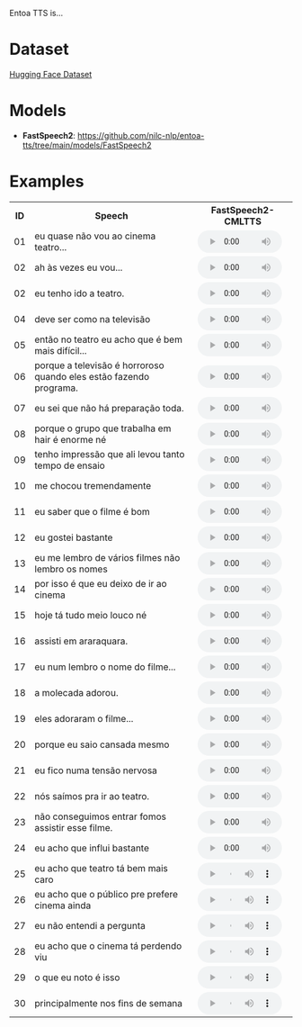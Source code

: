 Entoa TTS is...

# Dataset
[Hugging Face Dataset](https://huggingface.co/datasets/nilc-nlp/NURC-SP_ENTOA_TTS)

# Models
- **FastSpeech2**: https://github.com/nilc-nlp/entoa-tts/tree/main/models/FastSpeech2

# Examples
<table>
  <tr>
    <th>ID</th>
    <th>Speech</th>
    <th>FastSpeech2-CMLTTS</th>
  </tr>
  
<tr>  <td>01</td> <td>eu quase não vou ao cinema teatro...</td>    <td><audio controls preload style="width: 150px; height:40px;"><source src="{{ 'experiments/FastSpeech2/output/cmltts/speaker_25/eu quase não vou ao cinema teatro....wav'}}" type="audio/mpeg"></audio></td>   </tr>
<tr>  <td>02</td>  <td>ah às vezes eu vou... </td>    <td><audio controls preload style="width: 150px; height:40px;"><source src="{{ 'experiments/FastSpeech2/output/cmltts/speaker_25/ah às vezes eu vou... .wav'}}" type="audio/mpeg"></audio></td>   </tr>
<tr>  <td>02</td> <td>eu tenho ido a teatro.</td>    <td><audio controls preload style="width: 150px; height:40px;"><source src="{{ 'experiments/FastSpeech2/output/cmltts/speaker_25/eu tenho ido a teatro..wav'}}" type="audio/mpeg"></audio></td>   </tr>
<tr>  <td>04</td>  <td>deve ser como na televisão</td>    <td><audio controls preload style="width: 150px; height:40px;"><source src="{{ 'experiments/FastSpeech2/output/cmltts/speaker_25/deve ser como na televisão.wav'}}" type="audio/mpeg"></audio></td>   </tr>
<tr>  <td>05</td>  <td>então no teatro eu acho que é bem mais difícil...</td>    <td><audio controls preload style="width: 150px; height:40px;"><source src="{{ 'experiments/FastSpeech2/output/cmltts/speaker_25/então no teatro eu acho que é bem mais difícil....wav'}}" type="audio/mpeg"></audio></td>   </tr>
<tr>  <td>06</td> <td>porque a televisão é horroroso quando eles estão fazendo programa.</td>    <td><audio controls preload style="width: 150px; height:40px;"><source src="{{ 'experiments/FastSpeech2/output/cmltts/speaker_25/porque a televisão é horroroso quando eles estão fazendo programa..wav'}}" type="audio/mpeg"></audio></td>   </tr>
<tr>  <td>07</td> <td>eu sei que não há preparação toda.</td>    <td><audio controls preload style="width: 150px; height:40px;"><source src="{{ 'experiments/FastSpeech2/output/cmltts/speaker_25/eu sei que não há preparação toda..wav'}}" type="audio/mpeg"></audio></td>   </tr>
<tr>  <td>08</td> <td>porque o grupo que trabalha em hair é enorme né</td>    <td><audio controls preload style="width: 150px; height:40px;"><source src="{{ 'experiments/FastSpeech2/output/cmltts/speaker_25/porque o grupo que trabalha em hair é enorme né.wav'}}" type="audio/mpeg"></audio></td>   </tr>
<tr>  <td>09</td> <td>tenho impressão que ali levou tanto tempo de ensaio</td>    <td><audio controls preload style="width: 150px; height:40px;"><source src="{{ 'experiments/FastSpeech2/output/cmltts/speaker_25/tenho impressão que ali levou tanto tempo de ensaio.wav'}}" type="audio/mpeg"></audio></td>   </tr>
<tr>  <td>10</td> <td>me chocou tremendamente</td>    <td><audio controls preload style="width: 150px; height:40px;"><source src="{{ 'experiments/FastSpeech2/output/cmltts/speaker_25/me chocou tremendamente.wav'}}" type="audio/mpeg"></audio></td>   </tr>
<tr>  <td>11</td> <td>eu saber que o filme é bom</td>    <td><audio controls preload style="width: 150px; height:40px;"><source src="{{ 'experiments/FastSpeech2/output/cmltts/speaker_25/eu saber que o filme é bom.wav'}}" type="audio/mpeg"></audio></td>   </tr>
<tr>  <td>12</td> <td>eu gostei bastante</td>    <td><audio controls preload style="width: 150px; height:40px;"><source src="{{ 'experiments/FastSpeech2/output/cmltts/speaker_25/eu gostei bastante.wav'}}" type="audio/mpeg"></audio></td>   </tr>
<tr>  <td>13</td> <td>eu me lembro de vários filmes não lembro os nomes</td>    <td><audio controls preload style="width: 150px; height:40px;"><source src="{{ 'experiments/FastSpeech2/output/cmltts/speaker_25/eu me lembro de vários filmes não lembro os nomes.wav'}}" type="audio/mpeg"></audio></td>   </tr>
<tr>  <td>14</td> <td>por isso é que eu deixo de ir ao cinema</td>    <td><audio controls preload style="width: 150px; height:40px;"><source src="{{ 'experiments/FastSpeech2/output/cmltts/speaker_25/por isso é que eu deixo de ir ao cinema.wav'}}" type="audio/mpeg"></audio></td>   </tr>
<tr>  <td>15</td> <td>hoje tá tudo meio louco né</td>    <td><audio controls preload style="width: 150px; height:40px;"><source src="{{ 'experiments/FastSpeech2/output/cmltts/speaker_25/hoje tá tudo meio louco né.wav'}}" type="audio/mpeg"></audio></td>   </tr>
<tr>  <td>16</td>  <td>assisti em araraquara.</td>    <td><audio controls preload style="width: 150px; height:40px;"><source src="{{ 'experiments/FastSpeech2/output/cmltts/speaker_25/assisti em araraquara..wav'}}" type="audio/mpeg"></audio></td>   </tr>
<tr>  <td>17</td> <td>eu num lembro o nome do filme...</td>    <td><audio controls preload style="width: 150px; height:40px;"><source src="{{ 'experiments/FastSpeech2/output/cmltts/speaker_25/eu num lembro o nome do filme....wav'}}" type="audio/mpeg"></audio></td>   </tr>
<tr>  <td>18</td>  <td>a molecada adorou.</td>    <td><audio controls preload style="width: 150px; height:40px;"><source src="{{ 'experiments/FastSpeech2/output/cmltts/speaker_25/a molecada adorou..wav'}}" type="audio/mpeg"></audio></td>   </tr>
<tr>  <td>19</td>  <td>eles adoraram o filme...</td>    <td><audio controls preload style="width: 150px; height:40px;"><source src="{{ 'experiments/FastSpeech2/output/cmltts/speaker_25/eles adoraram o filme....wav'}}" type="audio/mpeg"></audio></td>   </tr>
<tr>  <td>20</td> <td>porque eu saio cansada mesmo</td>    <td><audio controls preload style="width: 150px; height:40px;"><source src="{{ 'experiments/FastSpeech2/output/cmltts/speaker_25/porque eu saio cansada mesmo.wav'}}" type="audio/mpeg"></audio></td>   </tr>
<tr>  <td>21</td> <td>eu fico numa tensão nervosa</td>    <td><audio controls preload style="width: 150px; height:40px;"><source src="{{ 'experiments/FastSpeech2/output/cmltts/speaker_25/eu fico numa tensão nervosa.wav'}}" type="audio/mpeg"></audio></td>   </tr>
<tr>  <td>22</td> <td>nós saímos pra ir ao teatro.</td>    <td><audio controls preload style="width: 150px; height:40px;"><source src="{{ 'experiments/FastSpeech2/output/cmltts/speaker_25/nós saímos pra ir ao teatro..wav'}}" type="audio/mpeg"></audio></td>   </tr>
<tr>  <td>23</td> <td>não conseguimos entrar fomos assistir esse filme.</td>    <td><audio controls preload style="width: 150px; height:40px;"><source src="{{ 'experiments/FastSpeech2/output/cmltts/speaker_25/não conseguimos entrar fomos assistir esse filme..wav'}}" type="audio/mpeg"></audio></td>   </tr>
<tr>  <td>24</td>  <td>eu acho que influi bastante</td>    <td><audio controls preload style="width: 150px; height:40px;"><source src="{{ 'experiments/FastSpeech2/output/cmltts/speaker_25/eu acho que influi bastante.wav'}}" type="audio/mpeg"></audio></td>   </tr>
<tr>  <td>25</td> <td>eu acho que teatro tá bem mais caro</td>    <td><audio controls preload style="width: 150px; height:40px;"><source src="{{ 'experiments/FastSpeech2/output/cmltts/speaker_25/eu acho que teatro tá bem mais caro.wav'}}" type="audio/mpeg"></audio></td>   </tr>
<tr>  <td>26</td>  <td>eu acho que o público pre prefere cinema ainda</td>    <td><audio controls preload style="width: 150px; height:40px;"><source src="{{ 'experiments/FastSpeech2/output/cmltts/speaker_25/eu acho que o público pre prefere cinema ainda.wav'}}" type="audio/mpeg"></audio></td>   </tr>
<tr>  <td>27</td> <td>eu não entendi a pergunta</td>    <td><audio controls preload style="width: 150px; height:40px;"><source src="{{ 'experiments/FastSpeech2/output/cmltts/speaker_25/eu não entendi a pergunta.wav'}}" type="audio/mpeg"></audio></td>   </tr>
<tr>  <td>28</td>  <td>eu acho que o cinema tá perdendo viu</td>    <td><audio controls preload style="width: 150px; height:40px;"><source src="{{ 'experiments/FastSpeech2/output/cmltts/speaker_25/eu acho que o cinema tá perdendo viu.wav'}}" type="audio/mpeg"></audio></td>   </tr>
<tr>  <td>29</td> <td>o que eu noto é isso</td>    <td><audio controls preload style="width: 150px; height:40px;"><source src="{{ 'experiments/FastSpeech2/output/cmltts/speaker_25/o que eu noto é isso.wav'}}" type="audio/mpeg"></audio></td>   </tr>
<tr>  <td>30</td> <td>principalmente nos fins de semana</td>    <td><audio controls preload style="width: 150px; height:40px;"><source src="{{ 'experiments/FastSpeech2/output/cmltts/speaker_25/principalmente nos fins de semana.wav'}}" type="audio/mpeg"></audio></td>   </tr>

  
</table>
